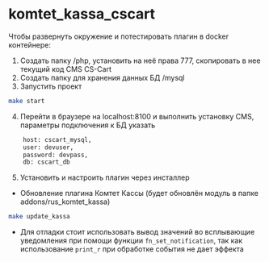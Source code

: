 komtet_kassa_cscart
===============================

Чтобы развернуть окружение и потестировать плагин в docker контейнере:
1. Создать папку /php, установить на неё права 777, скопировать в нее текущий код CMS CS-Cart
2. Создать папку для хранения данных БД /mysql
3. Запустить проект
```sh
make start
```
4. Перейти в браузере на localhost:8100 и выполнить установку CMS, параметры подключения к БД указать
```sh
    host: cscart_mysql,
    user: devuser,
    password: devpass,
    db: cscart_db
```
5. Установить и настроить плагин через инсталлер

* Обновление плагина Комтет Кассы (будет обновлён модуль в папке addons/rus_komtet_kassa)
```sh
make update_kassa
```

* Для отладки стоит использовать вывод значений во всплывающие уведомления при помощи функции 
    `fn_set_notification`, так как использование `print_r` при обработке события не дает эффекта

